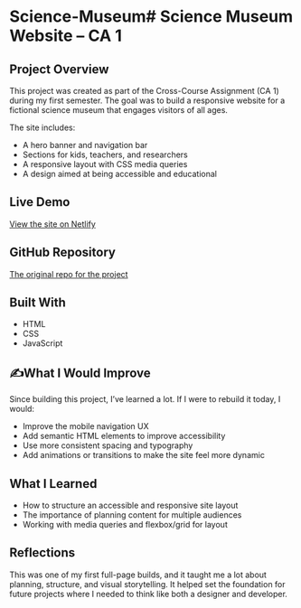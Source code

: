 # Science-Museum# Science Museum Website – CA 1

## Project Overview

This project was created as part of the Cross-Course Assignment (CA 1) during my first semester. The goal was to build a responsive website for a fictional science museum that engages visitors of all ages.

The site includes:
- A hero banner and navigation bar
- Sections for kids, teachers, and researchers
- A responsive layout with CSS media queries
- A design aimed at being accessible and educational

  
## Live Demo

[View the site on Netlify](https://tourmaline-croquembouche-737fae.netlify.app/)

## GitHub Repository

[The original repo for the project](https://github.com/krisimo/krisimo.github.io/tree/main/CA-desember)

## Built With

- HTML
- CSS
- JavaScript

## ✍What I Would Improve

Since building this project, I’ve learned a lot. If I were to rebuild it today, I would:
- Improve the mobile navigation UX
- Add semantic HTML elements to improve accessibility
- Use more consistent spacing and typography
- Add animations or transitions to make the site feel more dynamic

## What I Learned

- How to structure an accessible and responsive site layout
- The importance of planning content for multiple audiences
- Working with media queries and flexbox/grid for layout

## Reflections

This was one of my first full-page builds, and it taught me a lot about planning, structure, and visual storytelling. It helped set the foundation for future projects where I needed to think like both a designer and developer.
